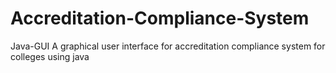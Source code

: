 # Accreditation-Compliance-System
Java-GUI
A graphical user interface for accreditation compliance system for colleges using java 

